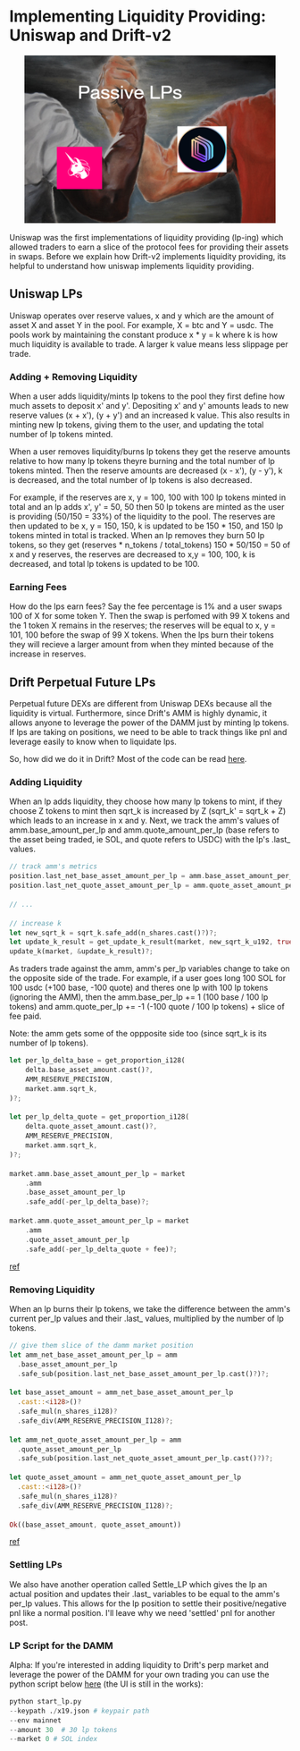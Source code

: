 
# Implementing Liquidity Providing: Uniswap and Drift-v2

<div align="center">
<img src="2022-11-21-10-40-52.png" width="450" height="300">
</div>

Uniswap was the first implementations of liquidity providing (lp-ing) which allowed 
traders to earn a slice of the protocol fees for providing their assets in swaps. Before 
we explain how Drift-v2 implements liquidity providing, its helpful to understand how 
uniswap implements liquidity providing. 

## Uniswap LPs

Uniswap operates over reserve values, x and y which are the amount of asset X and asset Y in the pool. 
For example, X = btc and Y = usdc. The pools work by maintaining the constant produce x * y = k where k is how much 
liquidity is available to trade. A larger k value means less slippage per trade. 

### Adding + Removing Liquidity 

When a user adds liquidity/mints lp tokens to the pool they first define how much assets to deposit x' and y'. Depositing 
x' and y' amounts leads to new reserve values (x + x'), (y + y') and an increased k value. This also 
results in minting new lp tokens, giving them to the user, and updating the total number of lp tokens minted. 

When a user removes liquidity/burns lp tokens they get the reserve amounts relative to how many lp tokens 
theyre burning and the total number of lp tokens minted. 
Then the reserve amounts are decreased (x - x'), (y - y'), k is decreased, 
and the total number of lp tokens is also decreased.

For example, if the reserves are x, y = 100, 100 with 100 lp tokens minted in total and an lp adds x', y' = 50, 50
then 50 lp tokens are minted as the user is providing (50/150 = 33%) of the liquidity to the pool. The reserves are then
updated to be x, y = 150, 150, k is updated to be 150 * 150, and 150 lp tokens minted in total is tracked. 
When an lp removes they burn 50 lp tokens, so they get (reserves * n_tokens / total_tokens) 150 * 50/150 = 50 of x and y reserves, 
the reserves are decreased to x,y = 100, 100, k is decreased, and total lp tokens is updated to be 100. 

### Earning Fees

How do the lps earn fees? Say the fee percentage is 1% and a user swaps 100 of X for some token Y. Then the swap is perfomed with 99 X tokens
and the 1 token X remains in the reserves; the reserves will be equal to x, y = 101, 100 before the swap of 99 X tokens.
When the lps burn their tokens they will recieve a larger amount from when they minted because of the increase in reserves.

## Drift Perpetual Future LPs 

Perpetual future DEXs are different from Uniswap DEXs because all the liquidity is virtual. Furthermore, since Drift's AMM 
is highly dynamic, it allows anyone to leverage the power of the DAMM just by minting lp tokens. If lps are taking on positions,
we need to be able to track things like pnl and leverage easily to know when to liquidate lps.

So, how did we do it in Drift? Most of the code can be read [here](https://github.com/drift-labs/protocol-v2/blob/master/programs/drift/src/controller/lp.rs).

### Adding Liquidity 

When an lp adds liquidity, they choose how many lp tokens to mint, if they choose Z tokens to mint then sqrt_k is increased 
by Z (sqrt_k' = sqrt_k + Z) which leads to an increase in x and y. Next, we track the amm's values of amm.base_amount_per_lp and 
amm.quote_amount_per_lp (base refers to the asset being traded, ie SOL, and quote refers to USDC) with the lp's .last_ values. 

```rust 
// track amm's metrics
position.last_net_base_asset_amount_per_lp = amm.base_asset_amount_per_lp.cast()?;
position.last_net_quote_asset_amount_per_lp = amm.quote_asset_amount_per_lp.cast()?;

// ... 

// increase k 
let new_sqrt_k = sqrt_k.safe_add(n_shares.cast()?)?;
let update_k_result = get_update_k_result(market, new_sqrt_k_u192, true)?;
update_k(market, &update_k_result)?;
```

As traders trade against the amm, amm's per_lp variables change to take on the opposite side of the trade. For example, 
if a user goes long 100 SOL for 100 usdc (+100 base, -100 quote) and theres one lp with 100 lp tokens (ignoring the AMM), 
then the amm.base_per_lp += 1 (100 base / 100 lp tokens) and amm.quote_per_lp += -1 (-100 quote / 100 lp tokens) + slice of fee paid.

Note: the amm gets some of the oppposite side too (since sqrt_k is its number of lp tokens). 

```rust 
let per_lp_delta_base = get_proportion_i128(
    delta.base_asset_amount.cast()?,
    AMM_RESERVE_PRECISION,
    market.amm.sqrt_k,
)?;

let per_lp_delta_quote = get_proportion_i128(
    delta.quote_asset_amount.cast()?,
    AMM_RESERVE_PRECISION,
    market.amm.sqrt_k,
)?;

market.amm.base_asset_amount_per_lp = market
    .amm
    .base_asset_amount_per_lp
    .safe_add(-per_lp_delta_base)?;

market.amm.quote_asset_amount_per_lp = market
    .amm
    .quote_asset_amount_per_lp
    .safe_add(-per_lp_delta_quote + fee)?;
```
[ref](https://github.com/drift-labs/protocol-v2/blob/2e44f98f6e49e1325bdc80d129037aeab2891e41/programs/drift/src/controller/position.rs#L372)

### Removing Liquidity 

When an lp burns their lp tokens, we take the difference between the amm's current per_lp values and their .last_ values, multiplied by 
the number of lp tokens. 

```rust 
// give them slice of the damm market position
let amm_net_base_asset_amount_per_lp = amm
  .base_asset_amount_per_lp
  .safe_sub(position.last_net_base_asset_amount_per_lp.cast()?)?;

let base_asset_amount = amm_net_base_asset_amount_per_lp
  .cast::<i128>()?
  .safe_mul(n_shares_i128)?
  .safe_div(AMM_RESERVE_PRECISION_I128)?;

let amm_net_quote_asset_amount_per_lp = amm
  .quote_asset_amount_per_lp
  .safe_sub(position.last_net_quote_asset_amount_per_lp.cast()?)?;

let quote_asset_amount = amm_net_quote_asset_amount_per_lp
  .cast::<i128>()?
  .safe_mul(n_shares_i128)?
  .safe_div(AMM_RESERVE_PRECISION_I128)?;

Ok((base_asset_amount, quote_asset_amount))
```
[ref](https://github.com/drift-labs/protocol-v2/blob/2e44f98f6e49e1325bdc80d129037aeab2891e41/programs/drift/src/math/lp.rs#L23)

### Settling LPs

We also have another operation called Settle_LP which gives the lp an actual position and updates their .last_ variables to be equal to 
the amm's per_lp values. This allows for the lp position to settle their positive/negative pnl like a normal position. I'll leave why we need
'settled' pnl for another post. 

### LP Script for the DAMM

Alpha: If you're interested in adding liquidity to Drift's perp market and leverage the power of the DAMM for your own trading you can use the 
python script below [here](https://github.com/drift-labs/driftpy/blob/master/examples/start_lp.py) (the UI is still in the works):
```python 
python start_lp.py 
--keypath ./x19.json # keypair path
--env mainnet 
--amount 30  # 30 lp tokens
--market 0 # SOL index
```

<!-- 
- perps dex style 
  - perps are different because all liquidity is virtual 
    - if lps are taking on positions we need to be able to track things like pnl and leverage easily to know when to liquidate lps
  - how we do it in drift v2 ... 
  - when lps mints lp tokens, they increase the amount of liquidity in the market by increasing sqrt_k
    - if they mint 100 lp tokens, amm's sqrt_k is now + 100 
    - larger sqrt_k values mean less slippage for traders 
  - next we track the current values of amm.baa_per_lp and amm.qaa_per_lp in the .last_ variables of the perp position
    - as traders trade, the amm's variables for these will change, taking on the opposite side of the trade
    - notes these values are 'per-lp-token': 
      - in the case when a user goes long 100 SOL for 100 usdc (+100baa, -100qaa):
        - theres one lp with 100 lp tokens and then the lp variables will change to (-1 baa, +1 qaa + lp's slice of fee)
      - ie, 
        - ** code here ** 
        - note: the amm gets some of the oppposite side too (sqrt_k is its number of lp tokens)
    - when an lp burns their lp tokens we take the difference between their .last_ variables and the .amm's variables and scale it by the number of tokens 
      - ie, 
        - base_amount = (lp.last_baa - amm.baa_per_lp) * n_tokens
        - quote_amount = (lp.last_qaa - amm.qaa_per_lp) * n_tokens
  - becuase of how pnl works when an lp is settled their position is taken on and their negative/positive pnl can then be settled like a normal position 
    - why we need 'settled' pnl is for another blog post but you can read about it at (drift website on pnl)

- uniswap was first for liquidity providing (lp-ing)
  - x * y = k where x and y are the asset reserves for asset x and asset y (eg, asset x = BTC, asset y = USDC)
- when a user adds lp: 
  - get amount of lp tokens relative to input amount and the current reserve amount 
  - increase both reserves and k and increase total amount minted 
- when a user removes lp: 
  - get reserve amount relative to burn amount and total minted 
  - decrease reserve amount and total amount minted
- eg. 
  - reserves = 100, 100 with 100 lp tokens already minted
    - lp adds
        - user adds 50, 50 (50% of liquidity added -- 50 lp tokens minted)
        - reserves' = 150, 150 with 150 lp tokens removed 
    - lp removes 
      - user burns 50 lp tokens (150 * 50 / 150) = 50 
      - give back 50 of reserves, decrease total minted lp tokens by 50  
- how do the lps earn fees 
  - on user swap 100 A -> amount of token B 
    - if fee is 1% 
    - perform swap with 99% of input amount and put the extra input amount back into the pool 
        - ie, increase A reserves to 101, 100 and perform swap with 99 A
    - assuming someone swaps back to the normal reserves (trades 100 B after A trade)
        - new reserves will be 101, 101
        - when lps burn they will recieve a larger slice of A and B  -->
